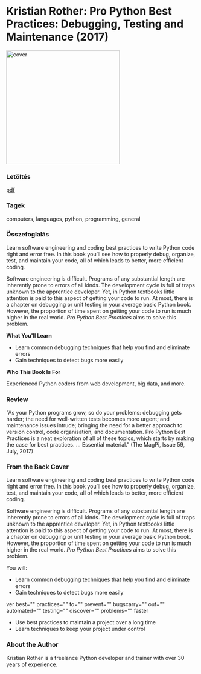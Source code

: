 # <a name="id_13">Kristian Rother: Pro Python Best Practices: Debugging, Testing and Maintenance (2017)</a>
<img src="https://github.com/BercziSandor/calibre_lib/raw/main/Kristian%20Rother/Pro%20Python%20Best%20Practices_%20Debugging%20%2813%29/cover.jpg" alt="cover" width="300"/>

### Letöltés
[pdf](https://github.com/BercziSandor/calibre_lib/raw/main/Kristian%20Rother/Pro%20Python%20Best%20Practices_%20Debugging%20%2813%29/Pro%20Python%20Best%20Practices_%20Debu%20-%20Kristian%20Rother.pdf)

### Tagek
computers, languages, python, programming, general

### Összefoglalás
<div>
<p>Learn software engineering and coding best practices to write Python code right and error free. In this book you’ll see how to properly debug, organize, test, and maintain your code, all of which leads to better, more efficient coding.</p>
<p>Software engineering is difficult. Programs of any substantial length are inherently prone to errors of all kinds. The development cycle is full of traps unknown to the apprentice developer. Yet, in Python textbooks little attention is paid to this aspect of getting your code to run. At most, there is a chapter on debugging or unit testing in your average basic Python book. However, the proportion of time spent on getting your code to run is much higher in the real world. <em>Pro Python Best Practices</em> aims to solve this problem.</p>
<p style="font-weight: bold">What You'll Learn</p>
<ul><li>Learn common debugging techniques that help you find and eliminate errors </li>
<li>Gain techniques to detect bugs more easily </li></ul>
<p style="font-weight: bold">Who This Book Is For </p>
<p>Experienced Python coders from web development, big data, and more. </p>
<h3>Review</h3>
<p>“As your Python programs grow, so do your problems: debugging gets harder; the need for well-written tests becomes more urgent; and maintenance issues intrude; bringing the need for a better approach to version control, code organisation, and documentation. Pro Python Best Practices is a neat exploration of all of these topics, which starts by making the case for best practices. … Essential material.” (The MagPi, Issue 59, July, 2017)</p>
<h3>From the Back Cover</h3>
<p>Learn software engineering and coding best practices to write Python code right and error free. In this book you’ll see how to properly debug, organize, test, and maintain your code, all of which leads to better, more efficient coding.</p>
<p>Software engineering is difficult. Programs of any substantial length are inherently prone to errors of all kinds. The development cycle is full of traps unknown to the apprentice developer. Yet, in Python textbooks little attention is paid to this aspect of getting your code to run. At most, there is a chapter on debugging or unit testing in your average basic Python book. However, the proportion of time spent on getting your code to run is much higher in the real world. <em>Pro Python Best Practices</em> aims to solve this problem.</p>
<p>You will:</p>
<ul><li>Learn common debugging techniques that help you find and eliminate errors </li>
<li>Gain techniques to detect bugs more easily </li></ul>
<p>ver best="" practices="" to="" prevent="" bugscarry="" out="" automated="" testing="" discover="" problems="" faster</p>
<ul><li>Use best practices to maintain a project over a long time </li>
<li>Learn techniques to keep your project under control</li></ul>
<h3>About the Author</h3>
<p>Kristian Rother is a freelance Python developer and trainer with over 30 years of experience. </p></div>


